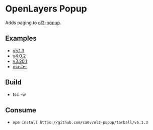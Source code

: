 # OpenLayers Popup
Adds paging to [ol3-popup](https://github.com/walkermatt/ol3-popup).

## Examples
* [v5.1.3](https://rawgit.com/ca0v/ol3-popup/v5.1.3/rawgit.html)
* [v4.0.2](https://rawgit.com/ca0v/ol3-popup/v4.0.2/rawgit.html)
* [v3.20.1](https://rawgit.com/ca0v/ol3-popup/v3.20.1/rawgit.html)
* [master](https://rawgit.com/ca0v/ol3-popup/master/rawgit.html)

## Build
* tsc -w

## Consume
* `npm install https://github.com/ca0v/ol3-popup/tarball/v5.1.3`
